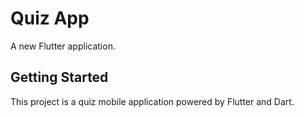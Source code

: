 # Quiz App

A new Flutter application.

## Getting Started

This project is a quiz mobile application powered by Flutter and Dart.

